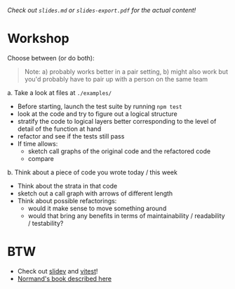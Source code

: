_Check out `slides.md` or `slides-export.pdf` for the actual content!_

# Workshop

Choose between (or do both):

> Note: a) probably works better in a pair setting, b) might also work but
> you'd probably have to pair up with a person on the same team

a. Take a look at files at `./examples/`

- Before starting, launch the test suite by running `npm test`
- look at the code and try to figure out a logical structure
- stratify the code to logical layers better corresponding to the level of
  detail of the function at hand
- refactor and see if the tests still pass
- If time allows:
  - sketch call graphs of the original code and the refactored code
  - compare

b. Think about a piece of code you wrote today / this week

- Think about the strata in that code
- sketch out a call graph with arrows of different length
- Think about possible refactorings:
  - would it make sense to move something around
  - would that bring any benefits in terms of maintainability / readability / testability?

# BTW

- Check out [slidev](https://sli.dev) and [vitest](https://vitest.dev)!
- [Normand's book described here](https://www.manning.com/books/grokking-simplicity)
